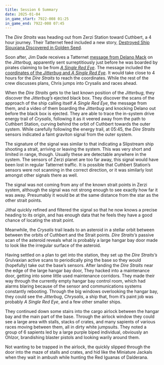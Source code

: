 ```yaml
---
title: Session 6 Summary
date: 2025-01-04
in_game_start: 7922-008 01:25
in_game_end: 7922-008 07:45
---
```


The *Dire Straits* was heading out from Zerzi Station toward Cuthbert, a 4 hour journey. Their Tatternet feed included a
new
story, [Destroyed Ship Siouxiana Discovered in Golden Seed](./session-6-addenda/destroyed-ship-siouxiana-discovered-in-golden-seed).

Soon after, Jim Dade receives a Tatternet [message from Delano Mack](./session-6-addenda/delano-macks-tatternet-message-for-jim-dade-7922-008-01-45)
on the *Jitterbug*, apparently sent surreptitiously just before he was boarded by pirates claiming to be from [*A Single
Red
Eye*](/tatterpedia/ships#a-signle-red-eye).
The message included the [coordinates of the *Jitterbug* and *A Single Red
Eye*](/images/zerzi-jitterbug-abduction.svg). It would take close to 4
hours for the *Dire Straits* to reach the coordinates. While the rest of the crew discusses plans, Chris jumps into
Crysalis and races ahead.

When the *Dire Straits* gets to the last known position of the *Jitterbug*, they discover the *Jitterbug’s* ejected
black box. They discover the scans of the approach of the ship calling itself *A Single Red Eye*, the message from them,
and a video of them boarding the *Jitterbug* and knocking Delano out before the black box is ejected. They are able to
trace the in-system drive energy trail of *Crysalis*, following it as it veered away from the path to Cuthbert Station,
curving behind the orbit of Cuthbert towards the outer system. While carefully following the energy trail, at 05:45, the
*Dire Straits* sensors indicated a faint graviton signal from the outer system.

The signature of the signal was similar to that indicating a Slipstream ship shooting a strait, arriving or leaving the
system. This was very short and limited in range, though. Usually these are detectable anywhere in the system. The
sensors of Zerzi planet are too far away, this signal would have been lost in regular Tatternet traffic. It is possible
that Cuthbert Station’s sensors were not scanning in the correct direction, or it was similarly lost amongst other
signals there as well.

The signal was not coming from any of the known strait points in Zerzi system, although the signal was not strong enough
to see exactly how far it was away. Presumably it would be at the same distance from the star as the other strait
points.

Jithal quickly refined and filtered the signal so that he now knows a precise heading to its origin, and has enough data
that he feels they have a good chance of locating the strait point.

Meanwhile, the *Crysalis* trail leads to an asteroid in a stellar orbit between between the orbits of Cuthbert and the
Strait points. *Dire Straits’s* passive scan of the asteroid reveals what is probably a large hangar bay door made to
look like the irregular surface of the asteroid.

Having settled on a plan to get into the station, they set up the *Dire Straits’s* Grulvaxian active scans to
periodically ping the base so they would (hopefully) take out the base’s sensors. After landing the *Dire Straits* near
the edge of the large hangar bay door, They hacked into a maintenance door, getting into some little used maintenance
corridors. They made their way through the currently empty hangar bay control room, which had alarms blaring because of
the sensor and communications systems constantly rebooting. Through the big windows overlooking the hangar bay, they
could see the *Jitterbug*, *Chrysalis*, a ship that, from it’s paint job was probably *A Single Red Eye*, and a few
other smaller ships.

They continued down some stairs into the cargo airlock between the hangar bay and the main part of the base. Through the
airlock window they could see a large area with stalls, stacks of crates, and many sapients of various races moving
between them, all in dirty white jumpsuits. They noted a group of 6 sapients led by a large purple biped individual,
obviously an Ohlzor, brandishing blaster pistols and looking warily around them.

Not wanting to be trapped in the airlock, the quickly slipped through the door into the maze of stalls and crates, and
hid like the Miniature Jackals when they wait in ambush while hunting the Red Iguanas of Dalderana.


